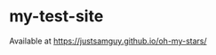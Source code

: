 # my-test-site


Available at
<a href="https://justsamguy.github.io/oh-my-stars/" target="_blank">https://justsamguy.github.io/oh-my-stars/</a>


<!-- ## Last Update Reference <a href="https://github.com/justsamguy/oh-my-stars/blob/main/Changes.md">Changes.md</a> for feature updates. -->